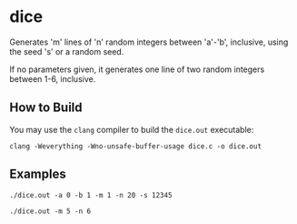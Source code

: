 # dice
Generates 'm' lines of 'n' random integers between 'a'-'b', inclusive, using the seed 's' or a random seed.

If no parameters given, it generates one line of two random integers between 1-6, inclusive.

## How to Build

You may use the `clang` compiler to build the `dice.out` executable:

```
clang -Weverything -Wno-unsafe-buffer-usage dice.c -o dice.out
```

## Examples

```
./dice.out -a 0 -b 1 -m 1 -n 20 -s 12345
```

```
./dice.out -m 5 -n 6
```

